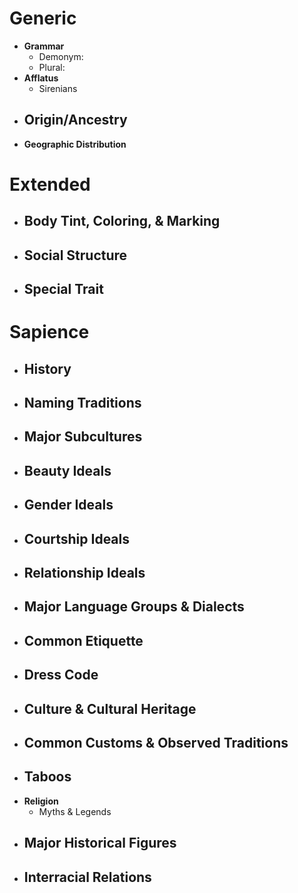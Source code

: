 # Generic
- **Grammar**
	- Demonym:
	- Plural:
- **Afflatus**
	- Sirenians
- **Origin/Ancestry**
	- 
- **Geographic Distribution**
# Extended
- **Body Tint, Coloring, & Marking**
	- 
- **Social Structure**
	- 
- **Special Trait**
	- 
# Sapience
- **History**
	- 
- **Naming Traditions**
	- 
- **Major Subcultures**
	- 
- **Beauty Ideals**
	- 
- **Gender Ideals**
	- 
- **Courtship Ideals**
	- 
- **Relationship Ideals**
	- 
- **Major Language Groups & Dialects**
	- 
- **Common Etiquette**
	- 
- **Dress Code**
	- 
- **Culture & Cultural Heritage**
	- 
- **Common Customs & Observed Traditions**
	- 
- **Taboos**
	- 
- **Religion**
	- Myths & Legends
- **Major Historical Figures**
	- 
- **Interracial Relations**
	- 